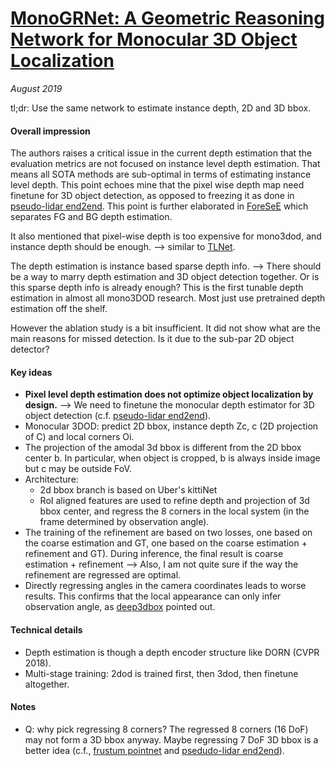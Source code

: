 # [MonoGRNet: A Geometric Reasoning Network for Monocular 3D Object Localization](https://arxiv.org/pdf/1811.10247.pdf)

_August 2019_

tl;dr: Use the same network to estimate instance depth, 2D and 3D bbox.

#### Overall impression
The authors raises a critical issue in the current depth estimation that the evaluation metrics are not focused on instance level depth estimation. That means all SOTA methods are sub-optimal in terms of estimating instance level depth. This point echoes mine that the pixel wise depth map need finetune for 3D object detection, as opposed to freezing it as done in [pseudo-lidar end2end](pseudo_lidar_e2e.md). This point is further elaborated in [ForeSeE](foresee_mono3dod.md) which separates FG and BG depth estimation.

It also mentioned that pixel-wise depth is too expensive for mono3dod, and instance depth should be enough. --> similar to [TLNet](tlnet.md).

The depth estimation is instance based sparse depth info. --> There should be a way to marry depth estimation and 3D object detection together. Or is this sparse depth info is already enough? This is the first tunable depth estimation in almost all mono3DOD research. Most just use pretrained depth estimation off the shelf.

However the ablation study is a bit insufficient. It did not show what are the main reasons for missed detection. Is it due to the sub-par 2D object detector? 

#### Key ideas
- **Pixel level depth estimation does not optimize object localization by design.** --> We need to finetune the monocular depth estimator for 3D object detection (c.f. [pseudo-lidar end2end](pseudo_lidar_e2e.md)).
- Monocular 3DOD: predict 2D bbox, instance depth Zc, c (2D projection of C) and local corners Oi.
- The projection of the amodal 3d bbox is different from the 2D bbox center b. In particular, when object is cropped, b is always inside image but c may be outside FoV.
- Architecture:
	- 2d bbox branch is based on Uber's kittiNet
	- RoI aligned features are used to refine depth and projection of 3d bbox center, and regress the 8 corners in the local system (in the frame determined by observation angle).
- The training of the refinement are based on two losses, one based on the coarse estimation and GT, one based on the coarse estimation + refinement and GT). During inference, the final result is coarse estimation + refinement --> Also, I am not quite sure if the way the refinement are regressed are optimal.
- Directly regressing angles in the camera coordinates leads to worse results. This confirms that the local appearance can only infer observation angle, as [deep3dbox](deep3dbox.md) pointed out.

#### Technical details
- Depth estimation is though a depth encoder structure like DORN (CVPR 2018).
- Multi-stage training: 2dod is trained first, then 3dod, then finetune altogether.


#### Notes
- Q: why pick regressing 8 corners? The regressed 8 corners (16 DoF) may not form a 3D bbox anyway. Maybe regressing 7 DoF 3D bbox is a better idea (c.f., [frustum pointnet](frustum_pointnet.md) and [psedudo-lidar end2end](pseudo_lidar_e2e.md)).
